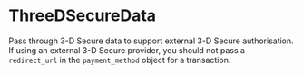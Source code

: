 # ThreeDSecureData

Pass through 3-D Secure data to support external 3-D Secure authorisation.
If using an external 3-D Secure provider, you should not pass
a `redirect_url` in the `payment_method` object for a transaction.

